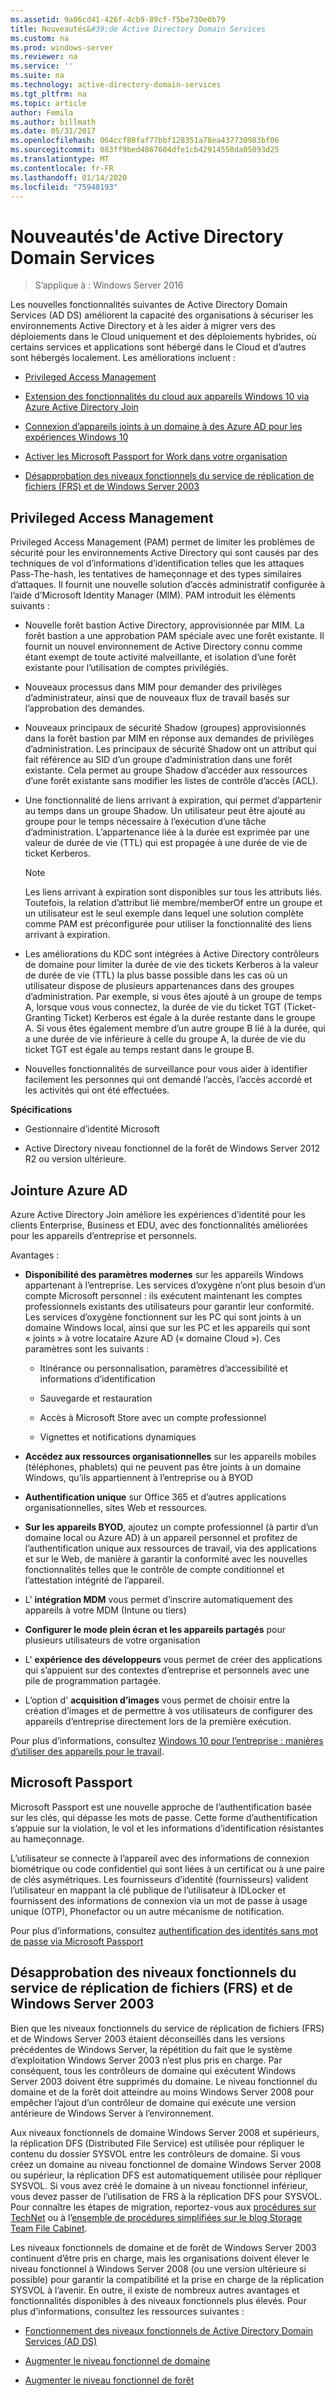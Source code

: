 ```yaml
---
ms.assetid: 9a06cd41-426f-4cb9-89cf-f5be730e0b79
title: Nouveautés&#39;de Active Directory Domain Services
ms.custom: na
ms.prod: windows-server
ms.reviewer: na
ms.service: ''
ms.suite: na
ms.technology: active-directory-domain-services
ms.tgt_pltfrm: na
ms.topic: article
author: Femila
ms.author: billmath
ms.date: 05/31/2017
ms.openlocfilehash: 064ccf80faf77bbf128351a78ea437730983bf06
ms.sourcegitcommit: 083ff9bed4867604dfe1cb42914550da05093d25
ms.translationtype: MT
ms.contentlocale: fr-FR
ms.lasthandoff: 01/14/2020
ms.locfileid: "75948193"
---
```

# <a name="what39s-new-in-active-directory-domain-services"></a>Nouveautés&#39;de Active Directory Domain Services 

>S’applique à : Windows Server 2016

Les nouvelles fonctionnalités suivantes de Active Directory Domain Services (AD DS) améliorent la capacité des organisations à sécuriser les environnements Active Directory et à les aider à migrer vers des déploiements dans le Cloud uniquement et des déploiements hybrides, où certains services et applications sont hébergé dans le Cloud et d’autres sont hébergés localement. Les améliorations incluent :  
  
-   [Privileged Access Management](https://technet.microsoft.com/library/mt150258.aspx   
)  
  
- [Extension des fonctionnalités du cloud aux appareils Windows 10 via Azure Active Directory Join](https://azure.microsoft.com/documentation/articles/active-directory-azureadjoin-overview/)   
  
- [Connexion d’appareils joints à un domaine à des Azure AD pour les expériences Windows 10](https://azure.microsoft.com/documentation/articles/active-directory-azureadjoin-devices-group-policy/)   
  
- [Activer les Microsoft Passport for Work dans votre organisation](https://azure.microsoft.com/documentation/articles/active-directory-azureadjoin-passport-deployment/)    
  
-  [Désapprobation des niveaux fonctionnels du service de réplication de fichiers (FRS) et de Windows Server 2003](ad-ds/active-directory-functional-levels.md)  
  
  
## <a name="BKMK_PAM"></a>Privileged Access Management  
Privileged Access Management (PAM) permet de limiter les problèmes de sécurité pour les environnements Active Directory qui sont causés par des techniques de vol d’informations d’identification telles que les attaques Pass-The-hash, les tentatives de hameçonnage et des types similaires d’attaques. Il fournit une nouvelle solution d’accès administratif configurée à l’aide d’Microsoft Identity Manager (MIM). PAM introduit les éléments suivants :  
  
-   Nouvelle forêt bastion Active Directory, approvisionnée par MIM. La forêt bastion a une approbation PAM spéciale avec une forêt existante. Il fournit un nouvel environnement de Active Directory connu comme étant exempt de toute activité malveillante, et isolation d’une forêt existante pour l’utilisation de comptes privilégiés.  
  
-   Nouveaux processus dans MIM pour demander des privilèges d’administrateur, ainsi que de nouveaux flux de travail basés sur l’approbation des demandes.  
  
-   Nouveaux principaux de sécurité Shadow (groupes) approvisionnés dans la forêt bastion par MIM en réponse aux demandes de privilèges d’administration. Les principaux de sécurité Shadow ont un attribut qui fait référence au SID d’un groupe d’administration dans une forêt existante. Cela permet au groupe Shadow d’accéder aux ressources d’une forêt existante sans modifier les listes de contrôle d’accès (ACL).  
  
-   Une fonctionnalité de liens arrivant à expiration, qui permet d’appartenir au temps dans un groupe Shadow. Un utilisateur peut être ajouté au groupe pour le temps nécessaire à l’exécution d’une tâche d’administration. L’appartenance liée à la durée est exprimée par une valeur de durée de vie (TTL) qui est propagée à une durée de vie de ticket Kerberos.  
  
    > [!NOTE]  
    > Les liens arrivant à expiration sont disponibles sur tous les attributs liés. Toutefois, la relation d’attribut lié membre/memberOf entre un groupe et un utilisateur est le seul exemple dans lequel une solution complète comme PAM est préconfigurée pour utiliser la fonctionnalité des liens arrivant à expiration.  
  
-   Les améliorations du KDC sont intégrées à Active Directory contrôleurs de domaine pour limiter la durée de vie des tickets Kerberos à la valeur de durée de vie (TTL) la plus basse possible dans les cas où un utilisateur dispose de plusieurs appartenances dans des groupes d’administration. Par exemple, si vous êtes ajouté à un groupe de temps A, lorsque vous vous connectez, la durée de vie du ticket TGT (Ticket-Granting Ticket) Kerberos est égale à la durée restante dans le groupe A. Si vous êtes également membre d’un autre groupe B lié à la durée, qui a une durée de vie inférieure à celle du groupe A, la durée de vie du ticket TGT est égale au temps restant dans le groupe B.  
  
-   Nouvelles fonctionnalités de surveillance pour vous aider à identifier facilement les personnes qui ont demandé l’accès, l’accès accordé et les activités qui ont été effectuées.  
  
**Spécifications**  
  
-   Gestionnaire d’identité Microsoft  
  
-   Active Directory niveau fonctionnel de la forêt de Windows Server 2012 R2 ou version ultérieure.  
  
## <a name="BKMK_AzureADJoin"></a>Jointure Azure AD  
Azure Active Directory Join améliore les expériences d’identité pour les clients Enterprise, Business et EDU, avec des fonctionnalités améliorées pour les appareils d’entreprise et personnels.  
  
Avantages :  
  
-   **Disponibilité des paramètres modernes** sur les appareils Windows appartenant à l’entreprise. Les services d’oxygène n’ont plus besoin d’un compte Microsoft personnel : ils exécutent maintenant les comptes professionnels existants des utilisateurs pour garantir leur conformité. Les services d’oxygène fonctionnent sur les PC qui sont joints à un domaine Windows local, ainsi que sur les PC et les appareils qui sont « joints » à votre locataire Azure AD (« domaine Cloud »). Ces paramètres sont les suivants :  
  
    -   Itinérance ou personnalisation, paramètres d’accessibilité et informations d’identification  
  
    -   Sauvegarde et restauration  
  
    -   Accès à Microsoft Store avec un compte professionnel  
  
    -   Vignettes et notifications dynamiques  
  
-   **Accédez aux ressources organisationnelles** sur les appareils mobiles (téléphones, phablets) qui ne peuvent pas être joints à un domaine Windows, qu’ils appartiennent à l’entreprise ou à BYOD  
  
-   **Authentification unique** sur Office 365 et d’autres applications organisationnelles, sites Web et ressources.  
  
-   **Sur les appareils BYOD**, ajoutez un compte professionnel (à partir d’un domaine local ou Azure AD) à un appareil personnel et profitez de l’authentification unique aux ressources de travail, via des applications et sur le Web, de manière à garantir la conformité avec les nouvelles fonctionnalités telles que le contrôle de compte conditionnel et l’attestation intégrité de l’appareil.  
  
-   L' **intégration MDM** vous permet d’inscrire automatiquement des appareils à votre MDM (Intune ou tiers)  
  
-   **Configurer le mode plein écran et les appareils partagés** pour plusieurs utilisateurs de votre organisation  
  
-   L' **expérience des développeurs** vous permet de créer des applications qui s’appuient sur des contextes d’entreprise et personnels avec une pile de programmation partagée.  
  
-   L’option d' **acquisition d’images** vous permet de choisir entre la création d’images et de permettre à vos utilisateurs de configurer des appareils d’entreprise directement lors de la première exécution.  
  
Pour plus d’informations, consultez [Windows 10 pour l’entreprise : manières d’utiliser des appareils pour le travail](https://azure.microsoft.com/documentation/articles/active-directory-azureadjoin-windows10-devices-overview/?rnd=1).  
  
## <a name="BKMK_IDLocker"></a>Microsoft Passport  
Microsoft Passport est une nouvelle approche de l’authentification basée sur les clés, qui dépasse les mots de passe. Cette forme d’authentification s’appuie sur la violation, le vol et les informations d’identification résistantes au hameçonnage.  
  
L’utilisateur se connecte à l’appareil avec des informations de connexion biométrique ou code confidentiel qui sont liées à un certificat ou à une paire de clés asymétriques. Les fournisseurs d’identité (fournisseurs) valident l’utilisateur en mappant la clé publique de l’utilisateur à IDLocker et fournissent des informations de connexion via un mot de passe à usage unique (OTP), Phonefactor ou un autre mécanisme de notification.  
  
Pour plus d’informations, consultez [authentification des identités sans mot de passe via Microsoft Passport](https://azure.microsoft.com/documentation/articles/active-directory-azureadjoin-passport/)  
  
## <a name="BKMK_FRSDeprecation"></a>Désapprobation des niveaux fonctionnels du service de réplication de fichiers (FRS) et de Windows Server 2003  
Bien que les niveaux fonctionnels du service de réplication de fichiers (FRS) et de Windows Server 2003 étaient déconseillés dans les versions précédentes de Windows Server, la répétition du fait que le système d’exploitation Windows Server 2003 n’est plus pris en charge. Par conséquent, tous les contrôleurs de domaine qui exécutent Windows Server 2003 doivent être supprimés du domaine. Le niveau fonctionnel du domaine et de la forêt doit atteindre au moins Windows Server 2008 pour empêcher l’ajout d’un contrôleur de domaine qui exécute une version antérieure de Windows Server à l’environnement.  
  
Aux niveaux fonctionnels de domaine Windows Server 2008 et supérieurs, la réplication DFS (Distributed File Service) est utilisée pour répliquer le contenu du dossier SYSVOL entre les contrôleurs de domaine. Si vous créez un domaine au niveau fonctionnel de domaine Windows Server 2008 ou supérieur, la réplication DFS est automatiquement utilisée pour répliquer SYSVOL. Si vous avez créé le domaine à un niveau fonctionnel inférieur, vous devez passer de l’utilisation de FRS à la réplication DFS pour SYSVOL. Pour connaître les étapes de migration, reportez-vous aux [procédures sur TechNet](https://technet.microsoft.com/library/dd640019(v=WS.10).aspx) ou à l’[ensemble de procédures simplifiées sur le blog Storage Team File Cabinet](https://blogs.technet.com/b/filecab/archive/2014/06/25/streamlined-migration-of-frs-to-dfsr-sysvol.aspx).  
  
Les niveaux fonctionnels de domaine et de forêt de Windows Server 2003 continuent d’être pris en charge, mais les organisations doivent élever le niveau fonctionnel à Windows Server 2008 (ou une version ultérieure si possible) pour garantir la compatibilité et la prise en charge de la réplication SYSVOL à l’avenir. En outre, il existe de nombreux autres avantages et fonctionnalités disponibles à des niveaux fonctionnels plus élevés. Pour plus d'informations, consultez les ressources suivantes :  
  
-   [Fonctionnement des niveaux fonctionnels de Active Directory Domain Services (AD DS)](ad-ds/active-directory-functional-levels.md)  
  
-   [Augmenter le niveau fonctionnel de domaine](https://technet.microsoft.com/library/cc753104.aspx)  
  
-   [Augmenter le niveau fonctionnel de forêt](https://technet.microsoft.com/library/cc730985.aspx)  
  

